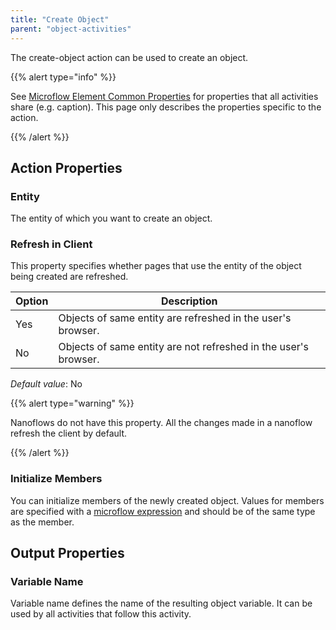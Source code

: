 ```yaml
---
title: "Create Object"
parent: "object-activities"
---
```


The create-object action can be used to create an object.

{{% alert type="info" %}}

See [Microflow Element Common Properties](microflow-element-common-properties) for properties that all activities share (e.g. caption). This page only describes the properties specific to the action.

{{% /alert %}}

## Action Properties

### Entity

The entity of which you want to create an object.

### Refresh in Client

This property specifies whether pages that use the entity of the object being created are refreshed.

| Option | Description |
| --- | --- |
| Yes | Objects of same entity are refreshed in the user's browser. |
| No | Objects of same entity are not refreshed in the user's browser. |

_Default value_: No

{{% alert type="warning" %}}

Nanoflows do not have this property. All the changes made in a nanoflow refresh the client by default.

{{% /alert %}}

### Initialize Members

You can initialize members of the newly created object. Values for members are specified with a [microflow expression](expressions) and should be of the same type as the member.

## Output Properties

### Variable Name

Variable name defines the name of the resulting object variable. It can be used by all activities that follow this activity.
